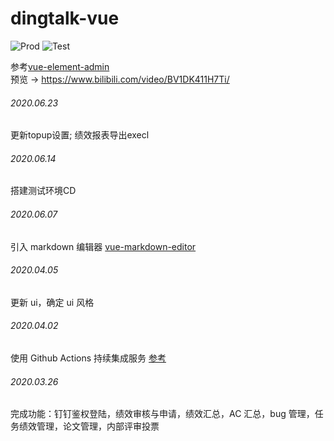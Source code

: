 # dingtalk-vue

![Prod](https://github.com/zhanyeye/dingtalk-vue/workflows/Prod/badge.svg)
![Test](https://github.com/zhanyeye/dingtalk-vue/workflows/Test/badge.svg)

参考[vue-element-admin](https://github.com/PanJiaChen/vue-element-admin)  
预览 -> https://www.bilibili.com/video/BV1DK411H7Ti/


###### 2020.06.23
更新topup设置; 绩效报表导出execl

###### 2020.06.14
搭建测试环境CD

###### 2020.06.07

引入 markdown 编辑器 [vue-markdown-editor](https://github.com/code-farmer-i/vue-markdown-editor)

###### 2020.04.05

更新 ui，确定 ui 风格

###### 2020.04.02

使用 Github Actions 持续集成服务 [参考](https://segmentfault.com/a/1190000021914414)

###### 2020.03.26

完成功能：钉钉鉴权登陆，绩效审核与申请，绩效汇总，AC 汇总，bug 管理，任务绩效管理，论文管理，内部评审投票
